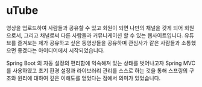 # uTube
영상을 업로드하여 사람들과 공유할 수 있고 회원이 되면 나만의 채널을 갖게 되어 회원으로서, 그리고 채널로써 다른 사람들과 커뮤니케이션 할 수 있는 웹사이트입니다. 
유튜브를 즐겨보는 제가 공유하고 싶은 동영상들을 공유하며 관심사가 같은 사람들과 소통했으면 좋겠다는 아이디어에서 시작되었습니다. 

 Spring Boot 의 자동 설정의 편리함에 익숙해져 있는 상태를 벗어나고자 Spring MVC를 사용하였고 초기 환경 설정과 라이브러리 관리를 스스로 하는 것을 통해 스프링의 구조와 원리에 대하여 깊은 이해도를 얻었다는 점에서 의미가 있었습니다.
